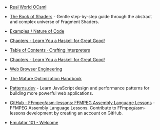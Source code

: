 - [Real World OCaml](https://dev.realworldocaml.org/index.html)

- [The Book of Shaders](https://thebookofshaders.com/) - Gentle step-by-step guide through the abstract and complex universe of Fragment Shaders.
- [Examples / Nature of Code](https://natureofcode.com/)
- [Chapters - Learn You a Haskell for Great Good!](https://learnyouahaskell.com/chapters)
- [Table of Contents · Crafting Interpreters](https://craftinginterpreters.com/contents.html)
- [Chapters - Learn You a Haskell for Great Good!](https://learnyouahaskell.com/chapters)
- [Web Browser Engineering](https://browser.engineering)
- [The Mature Optimization Handbook](https://carlos.bueno.org/optimization)
- [Patterns.dev](https://www.patterns.dev/) - Learn JavaScript design and performance patterns for building more powerful web applications.
- [GitHub - FFmpeg/asm-lessons: FFMPEG Assembly Language Lessons](https://github.com/FFmpeg/asm-lessons) - FFMPEG Assembly Language Lessons. Contribute to FFmpeg/asm-lessons development by creating an account on GitHub.
- [Emulator 101 - Welcome](https://web.archive.org/web/20240118230905/http://www.emulator101.com/welcome.html)